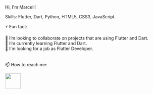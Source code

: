 Hi, I'm Marcell!

Skills: Flutter, Dart, Python, HTML5, CSS3, JavaScript.

⚡ Fun fact:

💞️ I’m looking to collaborate on projects that are using Flutter and Dart. <br>
🌱 I’m currently learning Flutter and Dart. <br>
🔧 I'm looking for a job as Flutter Developer. <br>
<br><br>
📫 How to reach me:

<a href="https://www.linkedin.com/in/marcell-amaral/"><img src="https://cdn2.iconfinder.com/data/icons/simple-social-media-shadow/512/14-512.png" width="50" height="50"></a>
